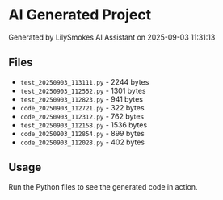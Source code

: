 # AI Generated Project

Generated by LilySmokes AI Assistant on 2025-09-03 11:31:13

## Files
- `test_20250903_113111.py` - 2244 bytes
- `test_20250903_112552.py` - 1301 bytes
- `test_20250903_112823.py` - 941 bytes
- `code_20250903_112721.py` - 322 bytes
- `code_20250903_112312.py` - 762 bytes
- `test_20250903_112158.py` - 1536 bytes
- `code_20250903_112854.py` - 899 bytes
- `code_20250903_112028.py` - 402 bytes

## Usage
Run the Python files to see the generated code in action.